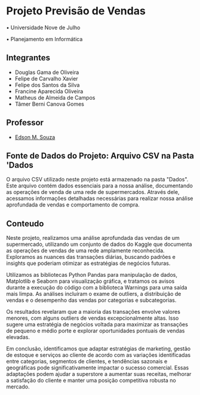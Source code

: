 # Projeto Previsão de Vendas
• Universidade Nove de Julho

• Planejamento em Informática

## Integrantes
- Douglas Gama de Oliveira
- Felipe de Carvalho Xavier
- Felipe dos Santos da Silva
- Francine Aparecida Oliveira
- Matheus de Almeida de Campos
- Tâmer Berni Canova Gomes

## Professor
- [Edson M. Souza](https://github.com/EdsonMSouza)

## Fonte de Dados do Projeto: Arquivo CSV na Pasta 'Dados
O arquivo CSV utilizado neste projeto está armazenado na pasta "Dados". Este arquivo contém dados essenciais para a nossa análise, documentando as operações de venda de uma rede de supermercados. Através dele, acessamos informações detalhadas necessárias para realizar nossa análise aprofundada de vendas e comportamento de compra.

## Conteudo
Neste projeto, realizamos uma análise aprofundada das vendas de um supermercado, utilizando um conjunto de dados do Kaggle que documenta as operações de vendas de uma rede amplamente reconhecida. Exploramos as nuances das transações diárias, buscando padrões e insights que poderiam otimizar as estratégias de negócios futuras.

Utilizamos as bibliotecas Python Pandas para manipulação de dados, Matplotlib e Seaborn para visualização gráfica, e tratamos os avisos durante a execução do código com a biblioteca Warnings para uma saída mais limpa. As análises incluíram o exame de outliers, a distribuição de vendas e o desempenho das vendas por categorias e subcategorias.

Os resultados revelaram que a maioria das transações envolve valores menores, com alguns outliers de vendas excepcionalmente altas. Isso sugere uma estratégia de negócios voltada para maximizar as transações de pequeno e médio porte e explorar oportunidades pontuais de vendas elevadas.

Em conclusão, identificamos que adaptar estratégias de marketing, gestão de estoque e serviços ao cliente de acordo com as variações identificadas entre categorias, segmentos de clientes, e tendências sazonais e geográficas pode significativamente impactar o sucesso comercial. Essas adaptações podem ajudar a superstore a aumentar suas receitas, melhorar a satisfação do cliente e manter uma posição competitiva robusta no mercado.
